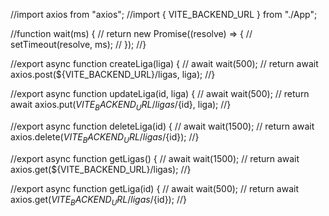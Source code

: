 //import axios from "axios";
//import { VITE_BACKEND_URL } from "./App";

//function wait(ms) {
//  return new Promise((resolve) => {
//    setTimeout(resolve, ms);
//  });
//}

//export async function createLiga(liga) {
//  await wait(500);
//  return await axios.post(${VITE_BACKEND_URL}/ligas, liga);
//}

//export async function updateLiga(id, liga) {
//  await wait(500);
//  return await axios.put(${VITE_BACKEND_URL}/ligas/${id}, liga);
//}

//export async function deleteLiga(id) {
//  await wait(1500);
//  return await axios.delete(${VITE_BACKEND_URL}/ligas/${id});
//}

//export async function getLigas() {
//  await wait(1500);
//  return await axios.get(${VITE_BACKEND_URL}/ligas);
//}

//export async function getLiga(id) {
//  await wait(500);
//  return await axios.get(${VITE_BACKEND_URL}/ligas/${id});
//}
